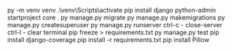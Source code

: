 py -m venv venv
.\venv\Scripts\activate
pip install django
python-admin startproject core .
py manage.py migrate
py manage.py makemigrations
py manage.py createsuperuser
py manage.py runserver
ctrl-c - close-server
ctrl-l - clear terminal
pip freeze > requirements.txt
py manage.py test
pip install django-coverage
pip install -r requirements.txt
pip install Pillow